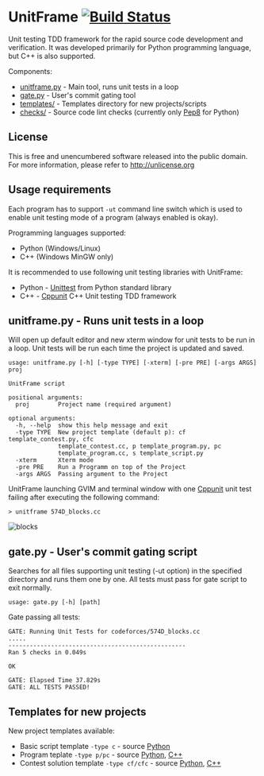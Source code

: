 # UnitFrame [![Build Status](https://travis-ci.org/UnitFrame/unitframe.svg?branch=master)](https://travis-ci.org/UnitFrame/unitframe)
Unit testing TDD framework for the rapid source code development and verification. It was developed primarily for Python programming language, but C++ is also supported.

Components:
- [unitframe.py](https://github.com/UnitFrame/unitframe/blob/master/unitframe.py)  - Main tool, runs unit tests in a loop
- [gate.py](https://github.com/UnitFrame/unitframe/blob/master/gate.py)            - User's commit gating tool
- [templates/](https://github.com/UnitFrame/unitframe/blob/master/templates)       - Templates directory for new projects/scripts
- [checks/](https://github.com/UnitFrame/unitframe/blob/master/checks)             - Source code lint checks (currently only [Pep8](https://www.python.org/dev/peps/pep-0008/) for Python)

## License
This is free and unencumbered software released into the public domain. For more information, please refer to http://unlicense.org

## Usage requirements
Each program has to support `-ut` command line switch which is used to enable unit testing mode of a program (always enabled is okay).

Programming languages supported:
- Python (Windows/Linux)
- C++ (Windows MinGW only)

It is recommended to use following unit testing libraries with UnitFrame:
- Python - [Unittest](https://docs.python.org/3/library/unittest.html) from Python standard library
- C++ - [Cppunit](http://cppunit.github.io/cppunit/) C++ Unit testing TDD framework

## unitframe.py - Runs unit tests in a loop
Will open up default editor and new xterm window for unit tests to be run in a loop. Unit tests will be run each time the project is updated and saved.

```
usage: unitframe.py [-h] [-type TYPE] [-xterm] [-pre PRE] [-args ARGS] proj

UnitFrame script

positional arguments:
  proj        Project name (required argument)

optional arguments:
  -h, --help  show this help message and exit
  -type TYPE  New project template (default p): cf template_contest.py, cfc
              template_contest.cc, p template_program.py, pc
              template_program.cc, s template_script.py
  -xterm      Xterm mode
  -pre PRE    Run a Programm on top of the Project
  -args ARGS  Passing argument to the Project
```

UnitFrame launching GVIM and terminal window with one [Cppunit](http://cppunit.github.io/cppunit/) unit test failing after executing the following command:

`> unitframe 574D_blocks.cc`

![blocks](https://cloud.githubusercontent.com/assets/3139960/9644637/19b1065c-517c-11e5-8c73-ed636bbfc5bd.jpg)

## gate.py - User's commit gating script

Searches for all files supporting unit testing (-ut option) in the specified directory and runs them one by one. All tests must pass for gate script to exit normally.

`usage: gate.py [-h] [path]`

Gate passing all tests:
```
GATE: Running Unit Tests for codeforces/574D_blocks.cc
.....
--------------------------------------------------
Ran 5 checks in 0.049s

OK

GATE: Elapsed Time 37.829s
GATE: ALL TESTS PASSED!
```

## Templates for new projects

New project templates available:
- Basic script template `-type c` - source [Python](templates/template_script.py)
- Program teplate `-type p/pc` - source [Python](templates/template_program.py), [C++](templates/template_program.cc)
- Contest solution template `-type cf/cfc` - source [Python](templates/template_contest.py), [C++](templates/template_contest.cc)
